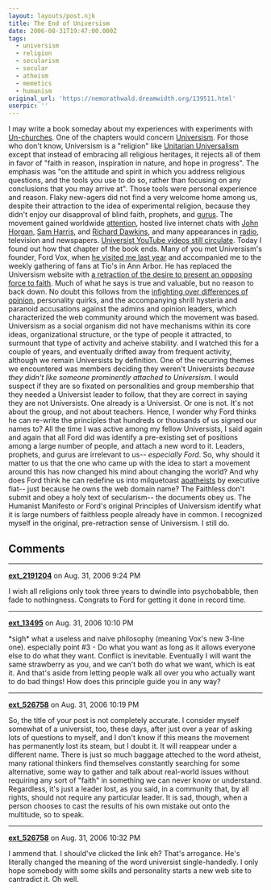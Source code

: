 ```yaml
---
layout: layouts/post.njk
title: The End of Universism
date: 2006-08-31T19:47:00.000Z
tags:
  - universism
  - religion
  - secularism
  - secular
  - atheism
  - memetics
  - humanism
original_url: 'https://nemorathwald.dreamwidth.org/139511.html'
userpic: ''
---
```

I may write a book someday about my experiences with experiments with [Un-churches](http://www.nemorathwald.com/iConoclasm.htm). One of the chapters would concern [Universism](http://matt-arnold.livejournal.com/17020.html). For those who don't know, Universism is a "religion" like [Unitarian Universalism](http://www.uua.org) except that instead of embracing all religious heritages, it rejects all of them in favor of "faith in reason, inspiration in nature, and hope in progress". The emphasis was "on the attitude and spirit in which you address religious questions, and the tools you use to do so, rather than focusing on any conclusions that you may arrive at". Those tools were personal experience and reason. Flaky new-agers did not find a very welcome home among us, despite their attraction to the idea of experimental religion, because they didn't enjoy our disapproval of blind faith, prophets, and [gurus](http://matt-arnold.livejournal.com/22726.html). The movement gained worldwide [attention](http://matt-arnold.livejournal.com/105088.html), hosted live internet chats with [John Horgan](http://matt-arnold.livejournal.com/50441.html), [Sam Harris](http://matt-arnold.livejournal.com/31465.html), and [Richard Dawkins](http://matt-arnold.livejournal.com/50166.html), and many appearances in [radio](http://matt-arnold.livejournal.com/50441.html), television and newspapers. [Universist YouTube videos still circulate](http://www.youtube.com/watch?v=xGbyo6NXmuM). Today I found out how that chapter of the book ends. Many of you met Universism's founder, Ford Vox, when [he visited me last year](http://matt-arnold.livejournal.com/105088.html) and accompanied me to the weekly gathering of fans at Tio's in Ann Arbor. He has replaced the Universism website with [a retraction of the desire to present an opposing force to faith](http://www.drvox.com/universism/). Much of what he says is true and valuable, but no reason to back down. No doubt this follows from the [infighting over differences of opinion](http://matt-arnold.livejournal.com/25070.html), personality quirks, and the accompanying shrill hysteria and paranoid accusations against the admins and opinion leaders, which characterized the web community around which the movement was based. Universism as a social organism did not have mechanisms within its core ideas, organizational structure, or the type of people it attracted, to surmount that type of activity and acheive stability. and I watched this for a couple of years, and eventually drifted away from frequent activity, although we remain Universists by definition. One of the recurring themes we encountered was members deciding they weren't Universists _because they didn't like someone prominently attached to Universism._ I would suspect if they are so fixated on personalities and group membership that they needed a Universist leader to follow, that they are correct in saying they are not Universists. One already is a Universist. Or one is not. It's not about the group, and not about teachers. Hence, I wonder why Ford thinks he can re-write the principles that hundreds or thousands of us signed our names to? All the time I was active among my fellow Universists, I said again and again that all Ford did was identify a pre-existing set of positions among a large number of people, and attach a new word to it. Leaders, prophets, and gurus are irrelevant to us-- _especially Ford_. So, why should it matter to us that the one who came up with the idea to start a movement around this has now changed his mind about changing the world? And why does Ford think he can redefine us into milquetoast [apatheists](http://en.wikipedia.org/wiki/Apatheism) by executive fiat-- just because he owns the web domain name? The Faithless don't submit and obey a holy text of secularism-- the documents obey us. The Humanist Manifesto or Ford's original Principles of Universism identify what it is large numbers of faithless people already have in common. I recognized myself in the original, pre-retraction sense of Universism. I still do.

## Comments

---

**[ext_2191204](https://www.dreamwidth.org/users/ext_2191204)** on Aug. 31, 2006 9:24 PM

I wish all religions only took three years to dwindle into psychobabble, then fade to nothingness. Congrats to Ford for getting it done in record time.

---

**[ext_13495](https://www.dreamwidth.org/users/ext_13495)** on Aug. 31, 2006 10:10 PM

\*sigh\* what a useless and naive philosophy (meaning Vox's new 3-line one). especially point #3 - Do what you want as long as it allows everyone else to do what they want. Conflict is inevitable. Eventually I will want the same strawberry as you, and we can't both do what we want, which is eat it. And that's aside from letting people walk all over you who actually want to do bad things! How does this principle guide you in any way?

---

**[ext_526758](https://www.dreamwidth.org/users/ext_526758)** on Aug. 31, 2006 10:19 PM

So, the title of your post is not completely accurate. I consider myself somewhat of a universist, too, these days, after just over a year of asking lots of questions to myself, and I don't know if this means the movement has permanently lost its steam, but I doubt it. It will reappear under a different name. There is just so much baggage atteched to the word atheist, many rational thinkers find themselves constantly searching for some alternative, some way to gather and talk about real-world issues without requiring any sort of "faith" in something we can never know or understand. Regardless, it's just a leader lost, as you said, in a community that, by all rights, should not require any particular leader. It is sad, though, when a person chooses to cast the results of his own mistake out onto the multitude, so to speak.

---

**[ext_526758](https://www.dreamwidth.org/users/ext_526758)** on Aug. 31, 2006 10:32 PM

I ammend that. I should've clicked the link eh? That's arrogance. He's literally changed the meaning of the word universist single-handedly. I only hope somebody with some skills and personality starts a new web site to cantradict it. Oh well.
